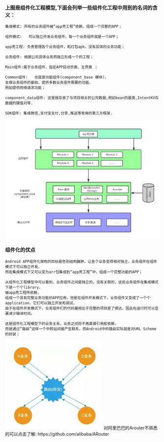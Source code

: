 
### 上图是组件化工程模型,下面会列举一些组件化工程中用到的名词的含义：

    集成模式: 所有的业务组件被“app壳工程”依赖，组成一个完整的APP；

    组件模式:   可以独立开发业务组件，每一个业务组件就是一个APP；

    app壳工程: 负责管理各个业务组件，和打包apk，没有具体的业务功能；

    业务组件: 根据公司具体业务而独立形成一个的工程；

    Main组件:属于业务组件，指定APP启动页面、主界面 ；

    Common组件:   也就是功能组件(component_base 模块)，
    支撑业务组件的基础，提供多数业务组件需要的功能，
    例如提供网络请求功能；

    component_data组件: 这里我存放了与项目相关的公共数据,例如bean的基类,IntentKV存数据的键值对等.

    SDK组件: 集成微信,支付宝支付,分享,推送等常用的第三方框架.

<img src="https://github.com/HZHAndroid/AndroidComponentization/blob/master/pic/jiegou.png" /><br>
### 组件化的优点
    Android APP组件化架构的目标是告别结构臃肿，让各个业务变得相对独立，业务组件在组件模式下可以独立开发，
    而在集成模式下又可以变为arr包集成到“app壳工程”中，组成一个完整功能的APP；

    从组件化工程模型中可以看到，业务组件之间是独立的，没有关联的，这些业务组件在集成模式下是一个个library，
    被app壳工程所依赖，
    组成一个具有完整业务功能的APP应用，但是在组件开发模式下，业务组件又变成了一个个application，它们可以独立开发和调试，
    由于在组件开发模式下，业务组件们的代码量相比于完整的项目差了很远，因此在运行时可以显著减少编译时间。

    这是组件化工程模型下的业务关系，业务之间将不再直接引用和依赖，
    而是通过“路由”这样一个中转站间接产生联系，而Android中的路由实际就是对URL Scheme的封装；
<img src="https://github.com/HZHAndroid/AndroidComponentization/blob/master/pic/路由结构.png" />
    对阿里巴巴的Arouter不熟悉的可以点击了解:
    https://github.com/alibaba/ARouter
